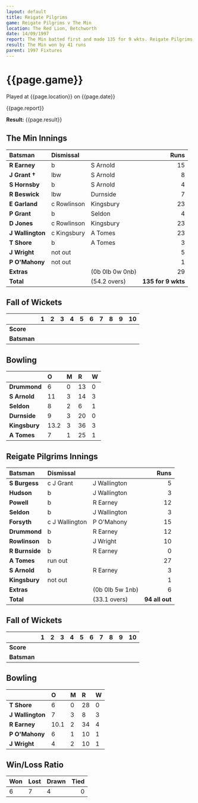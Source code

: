 ```yaml
---
layout: default
title: Reigate Pilgrims
game: Reigate Pilgrims v The Min
location: The Red Lion, Betchworth
date: 14/09/1997
report: The Min batted first and made 135 for 9 wkts. Reigate Pilgrims replied with 94 all out
result: The Min won by 41 runs
parent: 1997 Fixtures
---
```


# {{page.game}}

Played at {{page.location}} on {{page.date}}

{{page.report}}

**Result:** {{page.result}}

## The Min Innings

| Batsman | Dismissal |  | Runs |
|:---|:---|---|---:|
| **R Earney** | b | S Arnold | 15 |
| **J Grant &#8224;** | lbw | S Arnold | 8 |
| **S Hornsby** | b | S Arnold | 4 |
| **R Beswick** | lbw | Durnside | 7 |
| **E Garland** | c Rowlinson | Kingsbury | 23 |
| **P Grant** | b | Seldon | 4 |
| **D Jones** | c Rowlinson | Kingsbury | 23 |
| **J Wallington** | c Kingsbury | A Tomes | 23 |
| **T Shore** | b | A Tomes | 3 |
| **J Wright** | not out |  | 5 |
| **P O'Mahony** | not out |  | 1 |
| **Extras** | | (0b 0lb 0w 0nb) | 29 |
| **Total** | | (54.2 overs) | **135 for 9 wkts** |

## Fall of Wickets

| | 1 | 2 | 3 | 4 | 5 | 6 | 7 | 8 | 9 | 10 |
|---|:---:|:---:|:---:|:---:|:---:|:---:|:---:|:---:|:---:|:---:|
| **Score** |  |  |  |  |  |  |  |  |  |  |
| **Batsman** |  |  |  |  |  |  |  |  |  |  |

## Bowling

| | O | M | R | W |
|---|:---|:---|:---|:---|
| **Drummond** | 6 | 0 | 13 | 0 |
| **S Arnold** | 11 | 3 | 14 | 3 |
| **Seldon** | 8 | 2 | 6 | 1 |
| **Durnside** | 9 | 3 | 20 | 0 |
| **Kingsbury** | 13.2 | 3 | 36 | 3 |
| **A Tomes** | 7 | 1 | 25 | 1 |

## Reigate Pilgrims Innings

| Batsman | Dismissal |  | Runs |
|:---|:---|---|---:|
| **S Burgess** | c J Grant | J Wallington | 5 |
| **Hudson** | b | J Wallington | 3 |
| **Powell** | b | R Earney | 12 |
| **Seldon** | b | J Wallington | 3 |
| **Forsyth** | c J Wallington | P O'Mahony | 15 |
| **Drummond** | b | R Earney | 12 |
| **Rowlinson** | b | J Wright | 10 |
| **R Burnside** | b | R Earney | 0 |
| **A Tomes** | run out |  | 27 |
| **S Arnold** | b | R Earney | 3 |
| **Kingsbury** | not out |  | 1 |
| **Extras** | | (0b 0lb 5w 1nb) | 6 |
| **Total** | | (33.1 overs) | **94 all out** |

## Fall of Wickets

| | 1 | 2 | 3 | 4 | 5 | 6 | 7 | 8 | 9 | 10 |
|---|:---:|:---:|:---:|:---:|:---:|:---:|:---:|:---:|:---:|:---:|
| **Score** |  |  |  |  |  |  |  |  |  |  |
| **Batsman** |  |  |  |  |  |  |  |  |  |  |

## Bowling

| | O | M | R | W |
|---|:---|:---|:---|:---|
| **T Shore** | 6 | 0 | 28 | 0 |
| **J Wallington** | 7 | 3 | 8 | 3 |
| **R Earney** | 10.1 | 2 | 34 | 4 |
| **P O'Mahony** | 6 | 1 | 10 | 1 |
| **J Wright** | 4 | 2 | 10 | 1 |

## Win/Loss Ratio

| Won | Lost | Drawn | Tied |
|:---|:---|:---|---:|
| 6 | 7 | 4 | 0 |
